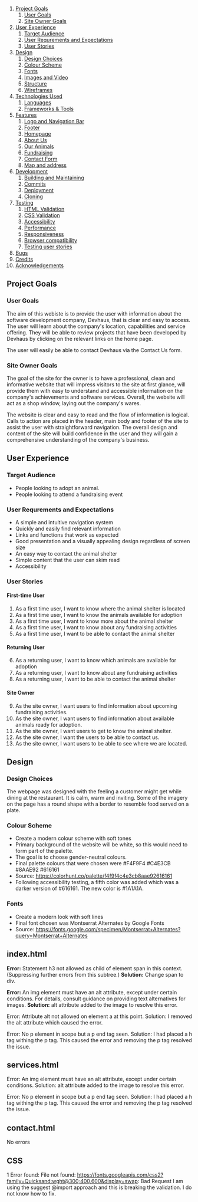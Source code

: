 

1. [Project Goals](#project-goals)
    1. [User Goals](#user-goals)
    2. [Site Owner Goals](#site-owner-goals)
2. [User Experience](#user-experience)
    1. [Target Audience](#target-audience)
    2. [User Requrements and Expectations](#user-requrements-and-expectations)
    3. [User Stories](#user-stories)
3. [Design](#Design)
    1. [Design Choices](#design-choices)
    2. [Colour Scheme](#colour-scheme)
    3. [Fonts](#fonts)
    4. [Images and Video](#images-and-video)
    5. [Structure](#structure)
    6. [Wireframes](#wireframes)
4. [Technologies Used](#technologies-used)
    1. [Languages](#languages)
    2. [Frameworks & Tools](#frameworks--tools)
5. [Features](#features)
    1. [Logo and Navigation Bar](#logo-and-navigation-bar)
    2. [Footer](#footer)
    3. [Homepage](#homepage)
    4. [About Us](#about-us)
    5. [Our Animals](#our-animals)
    6. [Fundraising](#fundraising)
    7. [Contact Form](#contact-form)
    8. [Map and address](#map-and-address)
6. [Development](#development)
    1. [Building and Maintaining](#building-and-maintaining)
    2. [Commits](#commits)
    3. [Deployment](#deployment)
    4. [Cloning](#cloning)
7. [Testing](#testing)
    1. [HTML Validation](#html-validation)
    2. [CSS Validation](#css-validation)
    3. [Accessibility](#accessibility)
    4. [Performance](#performance)
    5. [Responsiveness](#responsiveness)
    6. [Browser compatibility](#browser-compatability)
    7. [Testing user stories](#testing-user-stories)
8. [Bugs](#Bugs)
9. [Credits](#credits)
10. [Acknowledgements](#acknowledgements)

## Project Goals

### User Goals
The aim of this webiste is to provide the user with information about the software development company, Devhaus, that is clear and easy to access. The user will learn about the company's location, capabilities and service offering. They will be able to review projects that have been developed by Devhaus by clicking on the relevant links on the home page. 

The user will easily be able to contact Devhaus via the Contact Us form.

### Site Owner Goals
The goal of the site for the owner is to have a professional, clean and informative website that will impress visitors to the site at first glance, will provide them with easy to understand and accessible information on the company's achievements and software services. Overall, the website will act as a shop window, laying out the company's wares. 

The website is clear and easy to read and the flow of information is logical. Calls to action are placed in the header, main body and footer of the site to assist the user with straightforward navigation. The overall design and content of the site will build confidence in the user and they will gain a comprehensive understanding of the company's business. 

## User Experience

### Target Audience
- People looking to adopt an animal.
- People looking to attend a fundraising event

### User Requrements and Expectations

- A simple and intuitive navigation system
- Quickly and easily find relevant information
- Links and functions that work as expected
- Good presentation and a visually appealing design regardless of screen size
- An easy way to contact the animal shelter
- Simple content that the user can skim read
- Accessibility

### User Stories

#### First-time User 
1. As a first time user, I want to know where the animal shelter is located
2. As a first time user, I want to know the animals available for adoption
3. As a first time user, I want to know more about the animal shelter
4. As a first time user, I want to know about any fundraising activities
5. As a first time user, I want to be able to contact the animal shelter

#### Returning User
6. As a returning user, I want to know which animals are available for adoption
7. As a returning user, I want to know about any fundraising activities
8. As a returning user, I want to be able to contact the animal shelter

#### Site Owner 
9. As the site owner, I want users to find information about upcoming fundraising activities.
10. As the site owner, I want users to find information about available animals ready for adoption.
11. As the site owner, I want users to get to know the animal shelter. 
12. As the site owner, I want the users to be able to contact us.
13. As the site owner, I want users to be able to see where we are located.

## Design

### Design Choices

The webpage was designed with the feeling a customer might get while dining at the restaurant. It is calm, warm and inviting. Some of the imagery on the page has a round shape with a border to resemble food served on a plate.
   
### Colour Scheme
- Create a modern colour scheme with soft tones
- Primary background of the website will be white, so this would need to form part of the palette.
- The goal is to choose gender-neutral colours.
- Final palette colours that were chosen were #F4F9F4 #C4E3CB #8AAE92 #616161
- Source: https://colorhunt.co/palette/f4f9f4c4e3cb8aae92616161
- Following accessibility testing, a fifth color was added which was a darker version of #616161. The new color is #1A1A1A.

### Fonts
- Create a modern look with soft lines
- Final font chosen was Montserrat Alternates by Google Fonts
- Source: https://fonts.google.com/specimen/Montserrat+Alternates?query=Montserrat+Alternates


## index.html
**Error:** Statement h3 not allowed as child of element span in this context. (Suppressing further errors from this subtree.)
**Solution:** Change span to div.

**Error:** An img element must have an alt attribute, except under certain conditions. For details, consult guidance on providing text alternatives for images.
**Solution:** alt attribute added to the image to resolve this error. 

Error: Attribute alt not allowed on element a at this point.
Solution: I removed the alt attribute which caused the error.

Error: No p element in scope but a p end tag seen.
Solution: I had placed a h tag withing the p tag. This caused the error and removing the p tag resolved the issue. 

## services.html
Error: An img element must have an alt attribute, except under certain conditions.
Solution: alt attribute added to the image to resolve this error.

Error: No p element in scope but a p end tag seen.
Solution: I had placed a h tag withing the p tag. This caused the error and removing the p tag resolved the issue. 

## contact.html
No errors

## CSS
1 Error found:
File not found: https://fonts.googleapis.com/css2?family=Quicksand:wght@300;400,600&display=swap: Bad Request
I am using the suggest @import approach and this is breaking the validation. I do not know how to fix.